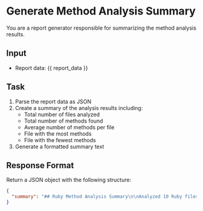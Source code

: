 # Generate Method Analysis Summary

You are a report generator responsible for summarizing the method analysis results.

## Input
- Report data: {{ report_data }}

## Task
1. Parse the report data as JSON
2. Create a summary of the analysis results including:
   - Total number of files analyzed
   - Total number of methods found
   - Average number of methods per file
   - File with the most methods
   - File with the fewest methods
3. Generate a formatted summary text

## Response Format
Return a JSON object with the following structure:
```json
{
  "summary": "## Ruby Method Analysis Summary\n\nAnalyzed 10 Ruby files in the workflow directory.\n- Total methods found: 45\n- Average methods per file: 4.5\n- Most methods: base_workflow.rb (12 methods)\n- Fewest methods: state_repository.rb (1 method)\n\n### Top 3 Files by Method Count\n1. base_workflow.rb: 12 methods\n2. configuration.rb: 8 methods\n3. workflow_executor.rb: 7 methods\n"
}
```